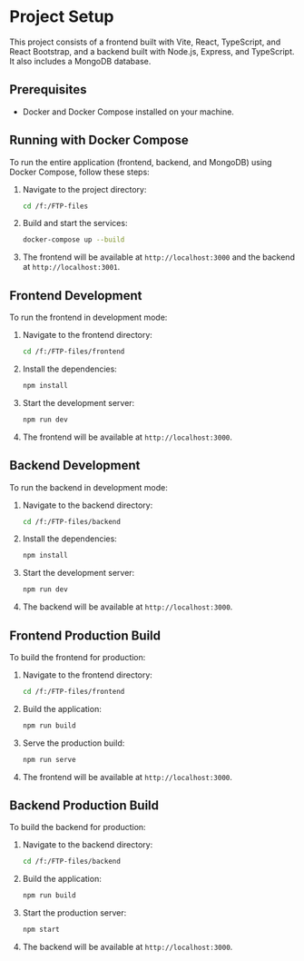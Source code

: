 # Project Setup

This project consists of a frontend built with Vite, React, TypeScript, and React Bootstrap, and a backend built with Node.js, Express, and TypeScript. It also includes a MongoDB database.

## Prerequisites

- Docker and Docker Compose installed on your machine.

## Running with Docker Compose

To run the entire application (frontend, backend, and MongoDB) using Docker Compose, follow these steps:

1. Navigate to the project directory:

   ```sh
   cd /f:/FTP-files
   ```

2. Build and start the services:

   ```sh
   docker-compose up --build
   ```

3. The frontend will be available at `http://localhost:3000` and the backend at `http://localhost:3001`.

## Frontend Development

To run the frontend in development mode:

1. Navigate to the frontend directory:

   ```sh
   cd /f:/FTP-files/frontend
   ```

2. Install the dependencies:

   ```sh
   npm install
   ```

3. Start the development server:

   ```sh
   npm run dev
   ```

4. The frontend will be available at `http://localhost:3000`.

## Backend Development

To run the backend in development mode:

1. Navigate to the backend directory:

   ```sh
   cd /f:/FTP-files/backend
   ```

2. Install the dependencies:

   ```sh
   npm install
   ```

3. Start the development server:

   ```sh
   npm run dev
   ```

4. The backend will be available at `http://localhost:3000`.

## Frontend Production Build

To build the frontend for production:

1. Navigate to the frontend directory:

   ```sh
   cd /f:/FTP-files/frontend
   ```

2. Build the application:

   ```sh
   npm run build
   ```

3. Serve the production build:

   ```sh
   npm run serve
   ```

4. The frontend will be available at `http://localhost:3000`.

## Backend Production Build

To build the backend for production:

1. Navigate to the backend directory:

   ```sh
   cd /f:/FTP-files/backend
   ```

2. Build the application:

   ```sh
   npm run build
   ```

3. Start the production server:

   ```sh
   npm start
   ```

4. The backend will be available at `http://localhost:3000`.
